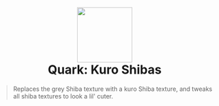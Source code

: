 <h1 align="center">
  <img src="datapack/pack.png" width="128" height="128" style="image-rendering: pixelated"><br/>
  Quark: Kuro Shibas
</h1>

> Replaces the grey Shiba texture with a kuro Shiba texture, and tweaks all shiba textures to look a lil' cuter.
